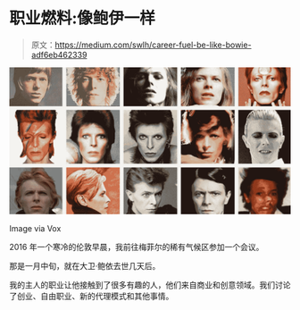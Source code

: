 # 职业燃料:像鲍伊一样

> 原文：<https://medium.com/swlh/career-fuel-be-like-bowie-adf6eb462339>

![](img/01118a2db42ee206f42ca6e529bce8e8.png)

Image via Vox

2016 年一个寒冷的伦敦早晨，我前往梅菲尔的稀有气候区参加一个会议。

那是一月中旬，就在大卫·鲍依去世几天后。

我的主人的职业让他接触到了很多有趣的人，他们来自商业和创意领域。我们讨论了创业、自由职业、新的代理模式和其他事情。